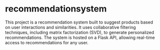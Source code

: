 # recommendationsystem
This project is a recommendation system built to suggest products based on user interactions and similarities. It uses collaborative filtering techniques, including matrix factorization (SVD), to generate personalized recommendations. The system is hosted on a Flask API, allowing real-time access to recommendations for any user.
